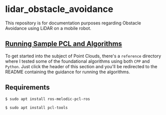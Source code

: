 # lidar_obstacle_avoidance
This repository is for documentation purposes regarding Obstacle Avoidance using LiDAR on a mobile robot.

## [Running Sample PCL and Algorithms](https://github.com/hpoleselo/lidar_obstacle_avoidance/tree/main/reference/downsampling)

To get started into the subject of Point Clouds, there's a `reference` directory where I tested some of the foundational algorithms using both `CPP` and `Python`. Just click the header of this section and you'll be redirected to the README containing the guidance for running the algorithms.

## Requirements

`
$ sudo apt install ros-melodic-pcl-ros
`

`
$ sudo apt install pcl-tools
`